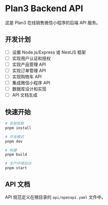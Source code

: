 # Plan3 Backend API

这是 Plan3 在线销售微信小程序的后端 API 服务。

## 开发计划

- [ ] 设置 Node.js/Express 或 NestJS 框架
- [ ] 实现用户认证和授权
- [ ] 实现产品管理 API
- [ ] 实现订单管理 API
- [ ] 实现购物车 API
- [ ] 集成微信小程序 API
- [ ] 数据库设计和实现
- [ ] API 文档生成

## 快速开始

```bash
# 安装依赖
pnpm install

# 开发模式
pnpm dev

# 构建
pnpm build

# 生产环境启动
pnpm start
```

## API 文档

API 规范定义在根目录的 `api/openapi.yaml` 文件中。
